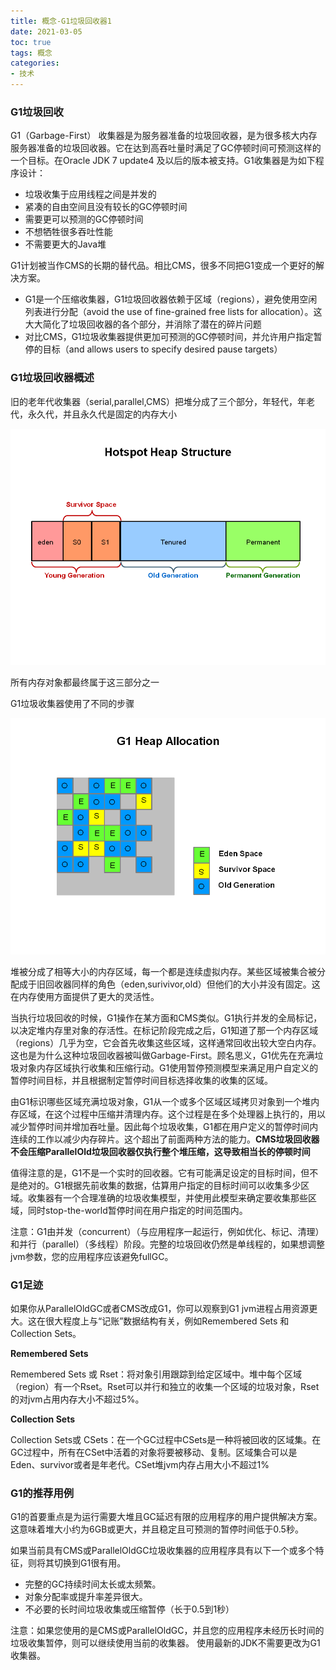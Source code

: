 ```yaml
---
title: 概念-G1垃圾回收器1
date: 2021-03-05
toc: true
tags: 概念
categories: 
- 技术
---
```


### G1垃圾回收

G1（Garbage-First） 收集器是为服务器准备的垃圾回收器，是为很多核大内存服务器准备的垃圾回收器。它在达到高吞吐量时满足了GC停顿时间可预测这样的一个目标。在Oracle JDK 7 update4 及以后的版本被支持。G1收集器是为如下程序设计：

* 垃圾收集于应用线程之间是并发的
* 紧凑的自由空间且没有较长的GC停顿时间
* 需要更可以预测的GC停顿时间
* 不想牺牲很多吞吐性能
* 不需要更大的Java堆

G1计划被当作CMS的长期的替代品。相比CMS，很多不同把G1变成一个更好的解决方案。

* G1是一个压缩收集器，G1垃圾回收器依赖于区域（regions），避免使用空闲列表进行分配（avoid the use of fine-grained free lists for allocation）。这大大简化了垃圾回收器的各个部分，并消除了潜在的碎片问题
* 对比CMS，G1垃圾收集器提供更加可预测的GC停顿时间，并允许用户指定暂停的目标（and allows users to specify desired pause targets）

### G1垃圾回收器概述

旧的老年代收集器（serial,parallel,CMS）把堆分成了三个部分，年轻代，年老代，永久代，并且永久代是固定的内存大小

![HeapStructure.png](/images/HeapStructure.png)

所有内存对象都最终属于这三部分之一

G1垃圾收集器使用了不同的步骤

![Slide9.png](/images/Slide9.png)

堆被分成了相等大小的内存区域，每一个都是连续虚拟内存。某些区域被集合被分配成于旧回收器同样的角色（eden,surivivor,old）但他们的大小并没有固定。这在内存使用方面提供了更大的灵活性。

当执行垃圾回收的时候，G1操作在某方面和CMS类似。G1执行并发的全局标记，以决定堆内存里对象的存活性。在标记阶段完成之后，G1知道了那一个内存区域（regions）几乎为空，它会首先收集这些区域，这样通常回收出较大空白内存。这也是为什么这种垃圾回收器被叫做Garbage-First。顾名思义，G1优先在充满垃圾对象内存区域执行收集和压缩行动。G1使用暂停预测模型来满足用户自定义的暂停时间目标，并且根据制定暂停时间目标选择收集的收集的区域。

由G1标识哪些区域充满垃圾对象，G1从一个或多个区域区域拷贝对象到一个堆内存区域，在这个过程中压缩并清理内存。这个过程是在多个处理器上执行的，用以减少暂停时间并增加吞吐量。因此每个垃圾收集，G1都在用户定义的暂停时间内连续的工作以减少内存碎片。这个超出了前面两种方法的能力。**CMS垃圾回收器不会压缩ParallelOld垃圾回收器仅执行整个堆压缩，这导致相当长的停顿时间**

值得注意的是，G1不是一个实时的回收器。它有可能满足设定的目标时间，但不是绝对的。G1根据先前收集的数据，估算用户指定的目标时间可以收集多少区域。收集器有一个合理准确的垃圾收集模型，并使用此模型来确定要收集那些区域，同时stop-the-world暂停时间在用户指定的时间范围内。

注意：G1由并发（concurrent）（与应用程序一起运行，例如优化、标记、清理）和并行（parallel）（多线程）阶段。完整的垃圾回收仍然是单线程的，如果想调整jvm参数，您的应用程序应该避免fullGC。

### G1足迹

如果你从ParallelOldGC或者CMS改成G1，你可以观察到G1 jvm进程占用资源更大。这在很大程度上与“记账”数据结构有关，例如Remembered Sets 和 Collection Sets。

**Remembered Sets** 

Remembered Sets 或 Rset：将对象引用跟踪到给定区域中。堆中每个区域（region）有一个Rset。Rset可以并行和独立的收集一个区域的垃圾对象，Rset的对jvm占用内存大小不超过5%。

**Collection Sets** 

Collection Sets或 CSets：在一个GC过程中CSets是一种将被回收的区域集。在GC过程中，所有在CSet中活着的对象将要被移动、复制。区域集合可以是Eden、survivor或者是年老代。CSet堆jvm内存占用大小不超过1%

### G1的推荐用例

G1的首要重点是为运行需要大堆且GC延迟有限的应用程序的用户提供解决方案。 这意味着堆大小约为6GB或更大，并且稳定且可预测的暂停时间低于0.5秒。

如果当前具有CMS或ParallelOldGC垃圾收集器的应用程序具有以下一个或多个特征，则将其切换到G1很有用。

* 完整的GC持续时间太长或太频繁。
*  对象分配率或提升率差异很大。
* 不必要的长时间垃圾收集或压缩暂停（长于0.5到1秒）

注意：如果您使用的是CMS或ParallelOldGC，并且您的应用程序未经历长时间的垃圾收集暂停，则可以继续使用当前的收集器。 使用最新的JDK不需要更改为G1收集器。

